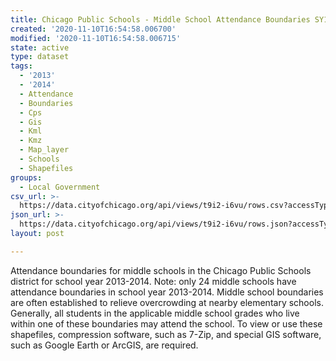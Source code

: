 ```yaml
---
title: Chicago Public Schools - Middle School Attendance Boundaries SY1314
created: '2020-11-10T16:54:58.006700'
modified: '2020-11-10T16:54:58.006715'
state: active
type: dataset
tags:
  - '2013'
  - '2014'
  - Attendance
  - Boundaries
  - Cps
  - Gis
  - Kml
  - Kmz
  - Map_layer
  - Schools
  - Shapefiles
groups:
  - Local Government
csv_url: >-
  https://data.cityofchicago.org/api/views/t9i2-i6vu/rows.csv?accessType=DOWNLOAD
json_url: >-
  https://data.cityofchicago.org/api/views/t9i2-i6vu/rows.json?accessType=DOWNLOAD
layout: post

---
```

Attendance boundaries for middle schools in the Chicago Public Schools district for school year 2013-2014. Note: only 24 middle schools have attendance boundaries in school year 2013-2014. Middle school boundaries are often established to relieve overcrowding at nearby elementary schools. Generally, all students in the applicable middle school grades who live within one of these boundaries may attend the school. To view or use these shapefiles, compression software, such as 7-Zip, and special GIS software, such as Google Earth or ArcGIS, are required.
